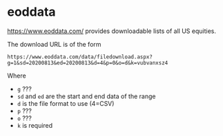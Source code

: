 # eoddata

https://www.eoddata.com/ provides downloadable lists of all US equities.

The download URL is of the form

```
https://www.eoddata.com/data/filedownload.aspx?g=1&sd=20200813&ed=20200813&d=4&p=0&o=d&k=vubvanxsz4
```

Where

* `g` ???
* `sd` and `ed` are the start and end data of the range
* `d` is the file format to use (4=CSV)
* `p` ???
* `o` ???
* `k` is required

